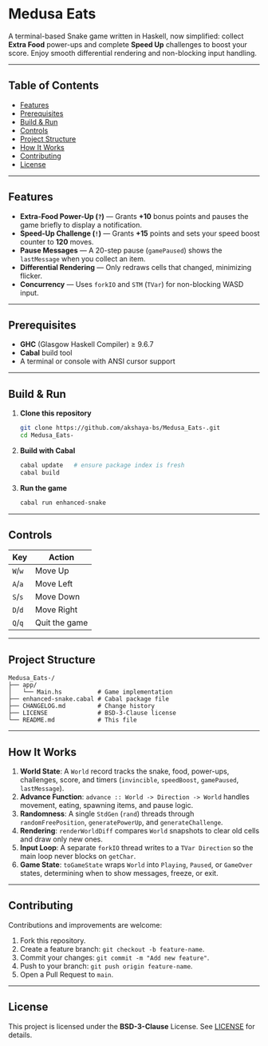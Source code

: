 # Medusa Eats 

A terminal-based Snake game written in Haskell, now simplified: collect  **Extra Food** power-ups and complete **Speed Up** challenges to boost your score. Enjoy smooth differential rendering and non-blocking input handling.

---

## Table of Contents

* [Features](#features)
* [Prerequisites](#prerequisites)
* [Build & Run](#build--run)
* [Controls](#controls)
* [Project Structure](#project-structure)
* [How It Works](#how-it-works)
* [Contributing](#contributing)
* [License](#license)

---

## Features

* **Extra-Food Power-Up (`?`)** — Grants **+10** bonus points and pauses the game briefly to display a notification.
* **Speed-Up Challenge (`!`)** — Grants **+15** points and sets your speed boost counter to **120** moves.
* **Pause Messages** — A 20-step pause (`gamePaused`) shows the `lastMessage` when you collect an item.
* **Differential Rendering** — Only redraws cells that changed, minimizing flicker.
* **Concurrency** — Uses `forkIO` and `STM` (`TVar`) for non-blocking WASD input.

---

## Prerequisites

* **GHC** (Glasgow Haskell Compiler) ≥ 9.6.7
* **Cabal** build tool
* A terminal or console with ANSI cursor support

---

## Build & Run

1. **Clone this repository**

   ```bash
   git clone https://github.com/akshaya-bs/Medusa_Eats-.git
   cd Medusa_Eats-
   ```

2. **Build with Cabal**

   ```bash
   cabal update   # ensure package index is fresh
   cabal build
   ```

3. **Run the game**

   ```bash
   cabal run enhanced-snake
   ```

---

## Controls

| Key     | Action        |
| ------- | ------------- |
| `W`/`w` | Move Up       |
| `A`/`a` | Move Left     |
| `S`/`s` | Move Down     |
| `D`/`d` | Move Right    |
| `Q`/`q` | Quit the game |

---

## Project Structure

```
Medusa_Eats-/
├── app/
│   └── Main.hs          # Game implementation
├── enhanced-snake.cabal # Cabal package file
├── CHANGELOG.md         # Change history
├── LICENSE              # BSD-3-Clause license
└── README.md            # This file
```

---

## How It Works

1. **World State**: A `World` record tracks the snake, food, power-ups, challenges, score, and timers (`invincible`, `speedBoost`, `gamePaused`, `lastMessage`).
2. **Advance Function**: `advance :: World -> Direction -> World` handles movement, eating, spawning items, and pause logic.
3. **Randomness**: A single `StdGen` (`rand`) threads through `randomFreePosition`, `generatePowerUp`, and `generateChallenge`.
4. **Rendering**: `renderWorldDiff` compares `World` snapshots to clear old cells and draw only new ones.
5. **Input Loop**: A separate `forkIO` thread writes to a `TVar Direction` so the main loop never blocks on `getChar`.
6. **Game State**: `toGameState` wraps `World` into `Playing`, `Paused`, or `GameOver` states, determining when to show messages, freeze, or exit.

---

## Contributing

Contributions and improvements are welcome:

1. Fork this repository.
2. Create a feature branch: `git checkout -b feature-name`.
3. Commit your changes: `git commit -m "Add new feature"`.
4. Push to your branch: `git push origin feature-name`.
5. Open a Pull Request to `main`.

---

## License

This project is licensed under the **BSD-3-Clause** License. See [LICENSE](./LICENSE) for details.

